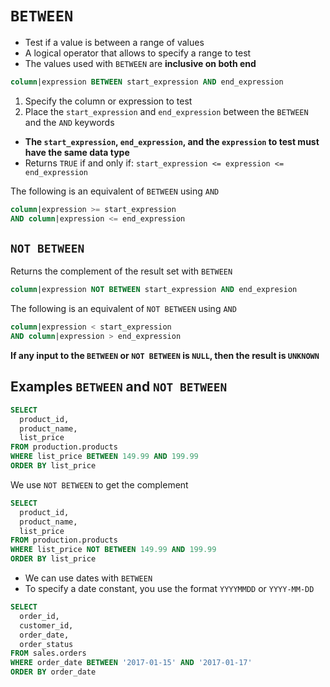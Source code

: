 # `BETWEEN`

- Test if a value is between a range of values
- A logical operator that allows to specify a range to test
- The values used with `BETWEEN` are **inclusive on both end**

```sql
column|expression BETWEEN start_expression AND end_expression
```

1. Specify the column or expression to test
1. Place the `start_expression` and `end_expression` between the `BETWEEN` and the `AND` keywords

- **The `start_expression`, `end_expression`, and the `expression` to test must have the same data type**
- Returns `TRUE` if and only if: `start_expression <= expression <= end_expression`

The following is an equivalent of `BETWEEN` using `AND`

```sql
column|expression >= start_expression 
AND column|expression <= end_expression
```

## `NOT BETWEEN`

Returns the complement of the result set with `BETWEEN`

```sql
column|expression NOT BETWEEN start_expression AND end_expresion
```

The following is an equivalent of `NOT BETWEEN` using `AND`

```sql
column|expression < start_expression 
AND column|expression > end_expression
```

**If any input to the `BETWEEN` or `NOT BETWEEN` is `NULL`, then the result is `UNKNOWN`**

## Examples `BETWEEN` and `NOT BETWEEN`

```sql
SELECT 
  product_id, 
  product_name, 
  list_price
FROM production.products
WHERE list_price BETWEEN 149.99 AND 199.99
ORDER BY list_price
```

We use `NOT BETWEEN` to get the complement

```sql
SELECT 
  product_id, 
  product_name, 
  list_price
FROM production.products
WHERE list_price NOT BETWEEN 149.99 AND 199.99
ORDER BY list_price
```

- We can use dates with `BETWEEN`
- To specify a date constant, you use the format `YYYYMMDD` or `YYYY-MM-DD`

```sql
SELECT 
  order_id, 
  customer_id, 
  order_date, 
  order_status
FROM sales.orders
WHERE order_date BETWEEN '2017-01-15' AND '2017-01-17'
ORDER BY order_date
```
